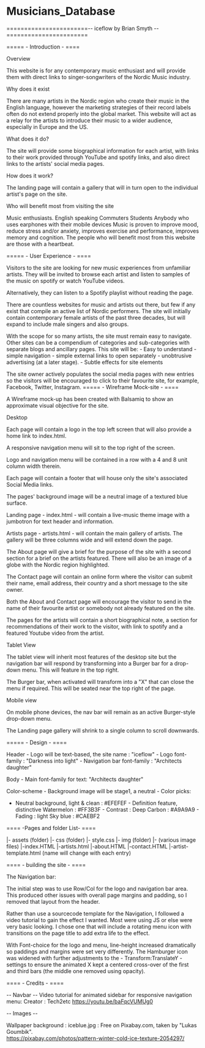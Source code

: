 # Musicians_Database

=======================-- iceflow by Brian Smyth --=======================

===== - Introduction - ====

Overview

This website is for any contemporary music enthusiast and will provide them with direct links to singer-songwriters of the Nordic Music industry.

Why does it exist

There are many artists in the Nordic region who create their music in the English language, however the marketing strategies of their record labels often do not extend properly into the global market. This website will act as a relay for the artists to introduce their music to a wider audience, especially in Europe and the US.

What does it do?

The site will provide some biographical information for each artist, with links to their work provided through YouTube and spotify links, and also direct links to the artists' social media pages.

How does it work?

The landing page will contain a gallery that will in turn open to the individual artist's page on the site.

Who will benefit most from visiting the site

Music enthusiasts.
English speaking
Commuters
Students
Anybody who uses earphones with their mobile devices
Music is proven to improve mood, reduce stress and/or anxiety, improves exercise and performance, improves memory and cognition. The people who will benefit most from this website are those with a heartbeat.

===== - User Experience - ====

Visitors to the site are looking for new music experiences from unfamiliar artists. They will be invited to browse each artist and listen to samples of the music on spotify or watch YouTube videos.

Alternatively, they can listen to a Spotify playlist without reading the page.

There are countless websites for music and artists out there, but few if any exist that compile an active list of Nordic performers. The site will initially contain contemporary female artists of the past three decades, but will expand to include male singers and also groups.

With the scope for so many artists, the site must remain easy to navigate. Other sites can be a compendium of categories and sub-categories with separate blogs and ancillary pages. This site will be: - Easy to understand - simple navigation - simple external links to open separately - unobtrusive advertising (at a later stage). - Subtle effects for site elements

The site owner actively populates the social media pages with new entries so the visitors will be encouraged to click to their favourite site, for example, Facebook, Twitter, Instagram. ===== - Wireframe Mock-site - ====

A Wireframe mock-up has been created with Balsamiq to show an approximate visual objective for the site.

Desktop

Each page will contain a logo in the top left screen that will also provide a home link to index.html.

A responsive navigation menu will sit to the top right of the screen.

Logo and navigation menu will be contained in a row with a 4 and 8 unit column width therein.

Each page will contain a footer that will house only the site's associated Social Media links.

The pages' background image will be a neutral image of a textured blue surface.

Landing page - index.html - will contain a live-music theme image with a jumbotron for text header and information.

Artists page - artists.html - will contain the main gallery of artists. The gallery will be three columns wide and will extend down the page.

The About page will give a brief for the purpose of the site with a second section for a brief on the artists featured. There will also be an image of a globe with the Nordic region highlighted.

The Contact page will contain an online form where the visitor can submit their name, email address, their country and a short message to the site owner.

Both the About and Contact page will encourage the visitor to send in the name of their favourite artist or somebody not already featured on the site.

The pages for the artists will contain a short biographical note, a section for recommendations of their work to the visitor, with link to spotify and a featured Youtube video from the artist.

Tablet View

The tablet view will inherit most features of the desktop site but the navigation bar will respond by transforming into a Burger bar for a drop-down menu. This will feature in the top right.

The Burger bar, when activated will transform into a "X" that can close the menu if required. This will be seated near the top right of the page.

Mobile view

On mobile phone devices, the nav bar will remain as an active Burger-style drop-down menu.

The Landing page gallery will shrink to a single column to scroll downwards.

===== - Design - ====

Header - Logo will be text-based, the site name : "iceflow" - Logo font-family : "Darkness into light" - Navigation bar font-family : "Architects daughter"

Body - Main font-family for text: "Architects daughter"

Color-scheme - Background image will be stage1, a neutral - Color picks:
- Neutral background, light & clean : #EFEFEF - Definition feature, distinctive Watermelon : #FF3B3F - Contrast : Deep Carbon : #A9A9A9 - Fading : light Sky blue : #CAEBF2

==== -Pages and folder List- ====

|- assets (folder) |- css (folder) |- style.css |- img (folder) |- (various image files) |-index.HTML |-artists.html |-about.HTML |-contact.HTML |-artist-template.html (name will change with each entry)

==== - building the site - ====

The Navigation bar:

The initial step was to use Row/Col for the logo and navigation bar area. This produced other issues with overall page margins and padding, so I removed that layout from the header.

Rather than use a sourcecode template for the Navigation, I followed a video tutorial to gain the effect I wanted. Most were using JS or else were very basic looking. I chose one that will include a rotating menu icon with transitions on the page title to add extra life to the effect.

With Font-choice for the logo and menu, line-height increased dramatically so paddings and margins were set very differently. The Hamburger icon was widened with further adjustments to the - Transform:TranslateY - settings to ensure the animated X kept a centered cross-over of the first and third bars (the middle one removed using opacity).

==== - Credits - ====

-- Navbar --
Video tutorial for animated sidebar for responsive navigation menu:
Creator : Tech2etc 
https://youtu.be/baFqcVUMUg0

-- Images --

Wallpaper background : iceblue.jpg :  Free on Pixabay.com, taken by "Lukas Goumbik".     
https://pixabay.com/photos/pattern-winter-cold-ice-texture-2054297/

